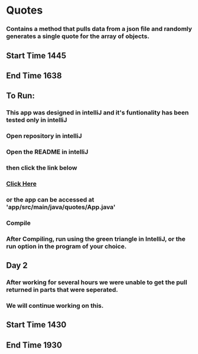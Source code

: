 # Quotes
### Contains a method that pulls data from a json file and randomly generates a single quote for the array of objects.

## Start Time 1445

## End Time 1638

## To Run:

### This app was designed in intelliJ and it's funtionality has been tested only in intelliJ

### Open repository in intelliJ 
### Open the README in intelliJ
### then click the link below
### [Click Here](app/src/main/java/quotes/App.java) 
### or the app can be accessed at 'app/src/main/java/quotes/App.java'
### Compile
### After Compiling, run using the green triangle in IntelliJ, or the run option in the program of your choice.

## Day 2
### After working for several hours we were unable to get the pull returned in parts that were seperated.
### We will continue working on this.

## Start Time 1430
## End Time 1930
